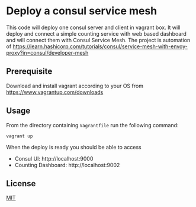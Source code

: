 # Deploy a consul service mesh

This code will deploy one consul server and client in vagrant box. It will deploy and connect a simple counting service with web based dashboard and will connect them with Consul Service Mesh. The project is automation of https://learn.hashicorp.com/tutorials/consul/service-mesh-with-envoy-proxy?in=consul/developer-mesh

## Prerequisite
Download and install vagrant according to your OS from https://www.vagrantup.com/downloads

## Usage

From the directory containing `Vagrantfile` run the following command:

```
vagrant up
```
 When the deploy is ready you should be able to access 
 - Consul UI: http://localhost:9000
 - Counting Dashboard: http://localhost:9002
 



## License
[MIT](https://choosealicense.com/licenses/mit/)